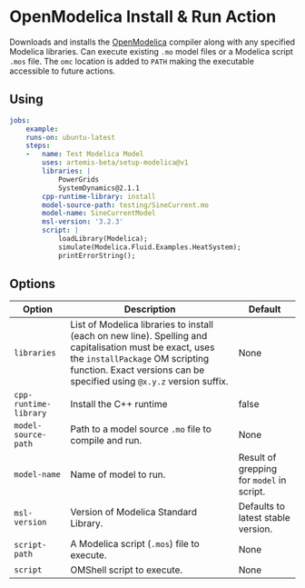 # OpenModelica Install & Run Action
Downloads and installs the [OpenModelica](https://openmodelica.org/) compiler along with any specified Modelica libraries. Can execute existing `.mo` model files or a Modelica script `.mos` file. The `omc` location is added to `PATH` making the executable accessible to future actions.

## Using
```yaml
jobs:
    example:
    runs-on: ubuntu-latest
    steps:
    -   name: Test Modelica Model
        uses: artemis-beta/setup-modelica@v1
        libraries: |
            PowerGrids
            SystemDynamics@2.1.1
        cpp-runtime-library: install
        model-source-path: testing/SineCurrent.mo
        model-name: SineCurrentModel
        msl-version: '3.2.3'
        script: |
            loadLibrary(Modelica);
            simulate(Modelica.Fluid.Examples.HeatSystem);
            printErrorString();
```

## Options
|**Option**|**Description**|**Default**|
|---|---|---|
|`libraries`|List of Modelica libraries to install (each on new line). Spelling and capitalisation must be exact, uses the `installPackage` OM scripting function. Exact versions can be specified using `@x.y.z` version suffix. |None|
|`cpp-runtime-library`|Install the C++ runtime|false|
|`model-source-path`|Path to a model source `.mo` file to compile and run.|None|
|`model-name`|Name of model to run.|Result of grepping for `model` in script.|
|`msl-version`|Version of Modelica Standard Library.|Defaults to latest stable version.|
|`script-path`|A Modelica script (`.mos`) file to execute.|None|
|`script`|OMShell script to execute.|None|
